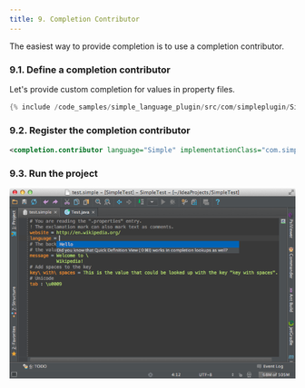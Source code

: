 ```yaml
---
title: 9. Completion Contributor
---
```



The easiest way to provide completion is to use a completion contributor.

### 9.1. Define a completion contributor

Let's provide custom completion for values in property files.

```java
{% include /code_samples/simple_language_plugin/src/com/simpleplugin/SimpleCompletionContributor.java %}
```

### 9.2. Register the completion contributor

```xml
<completion.contributor language="Simple" implementationClass="com.simpleplugin.SimpleCompletionContributor"/>
```

### 9.3. Run the project

![Completion](img/completion.png)
